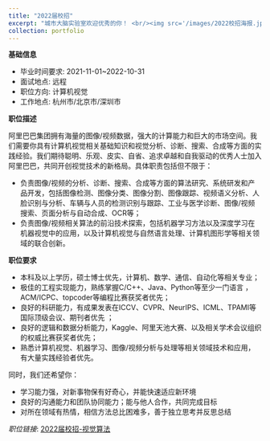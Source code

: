 ```yaml
---
title: "2022届校招"
excerpt: "城市大脑实验室欢迎优秀的你！ <br/><img src='/images/2022校招海报.jpg' >"
collection: portfolio
---
```


**基础信息**
- 毕业时间要求: 2021-11-01~2022-10-31
- 面试地点: 远程
- 职位方向: 计算机视觉
- 工作地点: 杭州市/北京市/深圳市

**职位描述**

阿里巴巴集团拥有海量的图像/视频数据，强大的计算能力和巨大的市场空间。我们需要你具有计算机视觉相关基础知识和视觉分析、诊断、搜索、合成等方面的实践经验。我们期待聪明、乐观、皮实、自省、追求卓越和自我驱动的优秀人士加入阿里巴巴，共同开创视觉技术的新格局。具体职责包括但不限于： 
+ 负责图像/视频的分析、诊断、搜索、合成等方面的算法研究、系统研发和产品开发，包括图像检测、图像分类、图像分割、图像跟踪、视频语义分析、人脸识别与分析、车辆与人员的检测识别与跟踪、工业与医学诊断、图像/视频搜索、页面分析与自动合成、OCR等；
+ 负责图像/视频相关算法的前沿技术探索，包括机器学习方法以及深度学习在机器视觉中的应用，以及计算机视觉与自然语言处理、计算机图形学等相关领域的联合创新。

**职位要求**
+ 本科及以上学历，硕士博士优先，计算机、数学、通信、自动化等相关专业；
+ 极佳的工程实现能力，熟练掌握C/C++、Java、Python等至少一门语言 ，ACM/ICPC、topcoder等编程比赛获奖者优先；
+ 良好的科研能力，有成果发表在ICCV、CVPR、NeurIPS、ICML、TPAMI等国际顶级会议、期刊者优先 ；
+ 良好的逻辑和数据分析能力，Kaggle、阿里天池大赛、以及相关学术会议组织的权威比赛获奖者优先；
+ 熟悉计算机视觉、机器学习、图像/视频分析与处理等相关领域技术和应用，有大量实践经验者优先。

同时，我们还希望你：
+ 学习能力强，对新事物保有好奇心，并能快速适应新环境 
+ 良好的沟通能力和团队协同能力；能与他人合作，共同完成目标 
+ 对所在领域有热情，相信方法总比困难多，善于独立思考并反思总结

*职位链接*: [2022届校招-视觉算法](https://talent.alibaba.com/campus-position/12686?spm=a1z9iw.13825115.0.0.60663ae77Gy9Gu "算法工程师-计算机视觉") 

